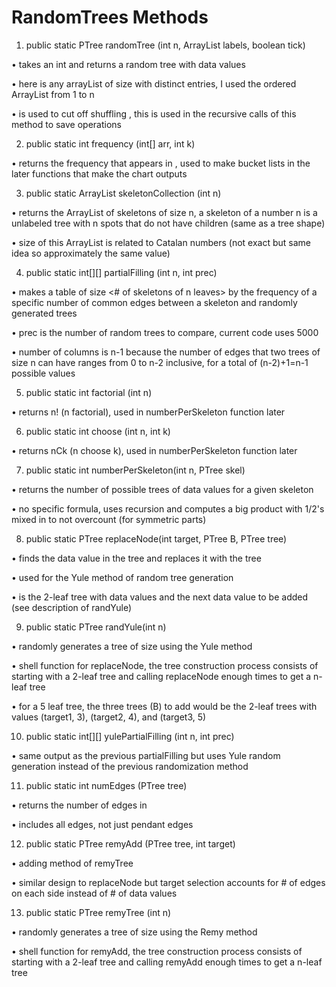 # RandomTrees Methods
1.	public static PTree randomTree (int n, ArrayList labels, boolean tick)

•	takes an int and returns a random tree with data values

•	here is any arrayList of size with distinct entries, I used the ordered ArrayList from 1 to n

•	is used to cut off shuffling , this is used in the recursive calls of this method to save operations

2.	public static int frequency (int[] arr, int k)

•	returns the frequency that appears in , used to make bucket lists in the later functions that make the chart outputs

3.	public static ArrayList skeletonCollection (int n)

•	returns the ArrayList of skeletons of size n, a skeleton of a number n is a unlabeled tree with n spots that do not have children (same as a tree shape)

•	size of this ArrayList is related to Catalan numbers (not exact but same idea so approximately the same value)

4.	public static int[][] partialFilling (int n, int prec)

•	makes a table of size <# of skeletons of n leaves> by the frequency of a specific number of common edges between a skeleton and randomly generated trees

•	prec is the number of random trees to compare, current code uses 5000

•	number of columns is n-1 because the number of edges that two trees of size n can have ranges from 0 to n-2 inclusive, for a total of (n-2)+1=n-1 possible values

5.	public static int factorial (int n)

•	returns n! (n factorial), used in numberPerSkeleton function later

6.	public static int choose (int n, int k) 

•	returns nCk (n choose k), used in numberPerSkeleton function later

7.	public static int numberPerSkeleton(int n, PTree skel) 

•	returns the number of possible trees of data values for a given skeleton

•	no specific formula, uses recursion and computes a big product with 1/2's mixed in to not overcount (for symmetric parts)

8.	public static PTree replaceNode(int target, PTree B, PTree tree) 

•	finds the data value in the tree and replaces it with the tree

•	used for the Yule method of random tree generation

•	is the 2-leaf tree with data values and the next data value to be added (see description of randYule)

9.	public static PTree randYule(int n)

•	randomly generates a tree of size using the Yule method

•	shell function for replaceNode, the tree construction process consists of starting with a 2-leaf tree and calling replaceNode enough times to get a n-leaf tree

•	for a 5 leaf tree, the three trees (B) to add would be the 2-leaf trees with values (target1, 3), (target2, 4), and (target3, 5)

10.	public static int[][] yulePartialFilling (int n, int prec)

•	same output as the previous partialFilling but uses Yule random generation instead of the previous randomization method

11.	public static int numEdges (PTree tree)

•	returns the number of edges in

•	includes all edges, not just pendant edges

12.	public static PTree remyAdd (PTree tree, int target)

•	adding method of remyTree

•	similar design to replaceNode but target selection accounts for # of edges on each side instead of # of data values

13.	public static PTree remyTree (int n)

•	randomly generates a tree of size using the Remy method

•	shell function for remyAdd, the tree construction process consists of starting with a 2-leaf tree and calling remyAdd enough times to get a n-leaf tree
